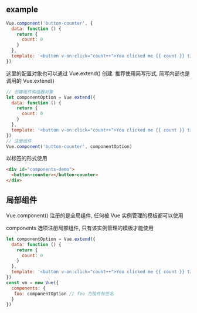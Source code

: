 ## example

```javascript
Vue.component('button-counter', {
  data: function () {
    return {
      count: 0
    }
  },
  template: '<button v-on:click="count++">You clicked me {{ count }} times.</button>'
})
```

这里的配置对象也可以通过 Vue.extend() 创建. 推荐使用简写形式, 简写内部也是调用的 Vue.extend()

```javascript
// 创建组件构造器对象
let componentOption = Vue.extend({
  data: function () {
    return {
      count: 0
    }
  },
  template: '<button v-on:click="count++">You clicked me {{ count }} times.</button>'
})
// 注册组件
Vue.component('button-counter', componentOption)
```

以标签的形式使用

```html
<div id="components-demo">
  <button-counter></button-counter>
</div>
```

## 局部组件

Vue.component() 注册的是全局组件, 任何被 Vue 实例管理的模板都可以使用

components 选项注册局部组件, 只有该实例管理的模板才能使用

```javascript
let componentOption = Vue.extend({
  data: function () {
    return {
      count: 0
    }
  },
  template: '<button v-on:click="count++">You clicked me {{ count }} times.</button>'
})
const vm = new Vue({
  components: {
   foo: componentOption // foo 为组件标签名
  }
})
```